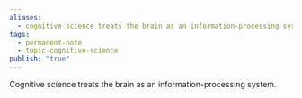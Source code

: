 ```yaml
---
aliases:
  - cognitive science treats the brain as an information-processing system
tags:
  - permanent-note
  - topic-cognitive-science
publish: "true"
---
```

Cognitive science treats the brain as an information-processing system.

